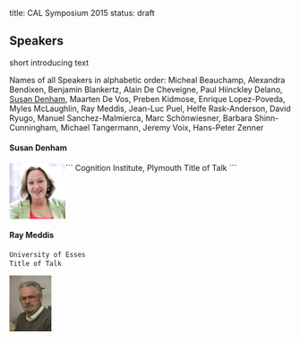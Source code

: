 title: CAL Symposium 2015
status: draft

## Speakers

short introducing text

Names of all Speakers in alphabetic order: Micheal Beauchamp, Alexandra Bendixen, Benjamin Blankertz, Alain De Cheveigne, Paul Hiinckley Delano, [Susan Denham](DenhamS_small100px.png), Maarten De Vos, Preben Kidmose, Enrique Lopez-Poveda, Myles McLaughlin, Ray Meddis, Jean-Luc Puel, Helfe Rask-Anderson, David Ryugo, Manuel Sanchez-Malmierca, Marc Schönwiesner, Barbara Shinn-Cunningham, Michael Tangermann, Jeremy Voix, Hans-Peter Zenner

#### Susan Denham

<img src="vips_in_pics/DenhamS_small100px.png" border="0" alt="Pic" align="left">
```
Cognition Institute, Plymouth
Title of Talk
```
<br style="clear: both;">



#### Ray Meddis
```
University of Esses
Title of Talk
```
![Pic Ray Meddis](vips_in_pics/MeddisR_small.png)



